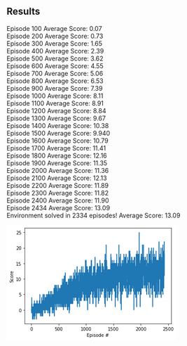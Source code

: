 ## Results

Episode 100	Average Score: 0.07  
Episode 200	Average Score: 0.73  
Episode 300	Average Score: 1.65  
Episode 400	Average Score: 2.39  
Episode 500	Average Score: 3.62  
Episode 600	Average Score: 4.55  
Episode 700	Average Score: 5.06  
Episode 800	Average Score: 6.53  
Episode 900	Average Score: 7.39  
Episode 1000	Average Score: 8.11  
Episode 1100	Average Score: 8.91  
Episode 1200	Average Score: 8.84  
Episode 1300	Average Score: 9.67  
Episode 1400	Average Score: 10.38  
Episode 1500	Average Score: 9.940  
Episode 1600	Average Score: 10.79  
Episode 1700	Average Score: 11.41  
Episode 1800	Average Score: 12.16  
Episode 1900	Average Score: 11.35  
Episode 2000	Average Score: 11.36  
Episode 2100	Average Score: 12.13  
Episode 2200	Average Score: 11.89  
Episode 2300	Average Score: 11.82  
Episode 2400	Average Score: 11.90  
Episode 2434	Average Score: 13.09  
Environment solved in 2334 episodes!	Average Score: 13.09  

![](images/results_0999.png)
